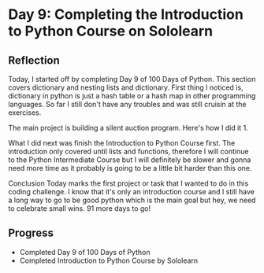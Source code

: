 # Day 9: Completing the Introduction to Python Course on Sololearn
## Reflection
 Today, I started off by completing Day 9 of 100 Days of Python. This section covers dictionary and nesting lists and dictionary. First thing I noticed is, dictionary in python is just a hash table or a hash map in other programming languages. So far I still don't have any troubles and was still cruisin at the exercises.

 The main project is building a silent auction program. Here's how I did it
 1. 

 What I did next was finish the Introduction to Python Course first. The introduction only covered until lists and functions, therefore I will continue to the Python Intermediate Course but I will definitely be slower and gonna need more time as it probably is going to be a little bit harder than this one.

 Conclusion
 Today marks the first project or task that I wanted to do in this coding challenge. I know that it's only an introduction course and I still have a long way to go to be good python which is the main goal but hey, we need to celebrate small wins. 91 more days to go!

## Progress
 - Completed Day 9 of 100 Days of Python
 - Completed Introduction to Python Course by Sololearn